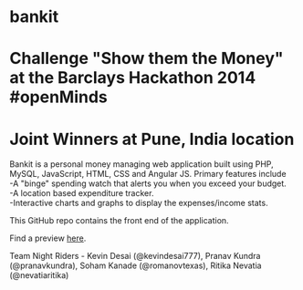 bankit
======

Challenge "Show them the Money" at the Barclays Hackathon 2014 #openMinds
======

Joint Winners at Pune, India location
======

Bankit is a personal money managing web application built using PHP, MySQL, JavaScript, HTML, CSS and Angular JS. Primary features include<br/>
-A "binge" spending watch that alerts you when you exceed your budget.<br/>
-A location based expenditure tracker.<br/>
-Interactive charts and graphs to display the expenses/income stats.<br/>

This GitHub repo contains the front end of the application.

Find a preview <a href="http://goo.gl/kVRU0k" target="_blank">here</a>.

Team Night Riders - 
Kevin Desai (@kevindesai777), Pranav Kundra (@pranavkundra), Soham Kanade (@romanovtexas), Ritika Nevatia (@nevatiaritika)




